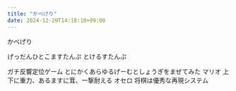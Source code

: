 ```yaml
---
title: "かべげり"
date: 2024-12-20T14:18:10+09:00
---
```

かべげり


げっだんひとこますたんぷ
とけるすたんぷ

ガチ反響定位ゲーム
とにかくあらゆるげーむとしょうぎをまぜてみた
マリオ
上下に重力、あるますに茸、一撃耐える
オセロ
将棋は優秀な再現システム
